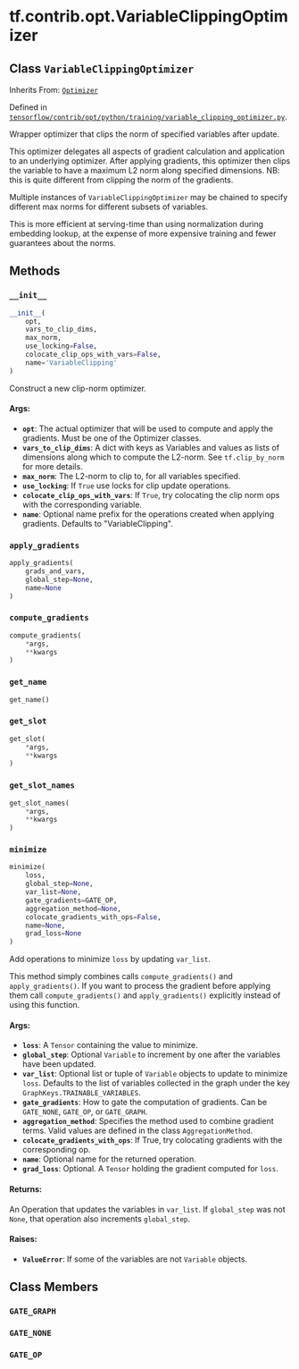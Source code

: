 <div itemscope itemtype="http://developers.google.com/ReferenceObject">
<meta itemprop="name" content="tf.contrib.opt.VariableClippingOptimizer" />
<meta itemprop="property" content="__init__"/>
<meta itemprop="property" content="apply_gradients"/>
<meta itemprop="property" content="compute_gradients"/>
<meta itemprop="property" content="get_name"/>
<meta itemprop="property" content="get_slot"/>
<meta itemprop="property" content="get_slot_names"/>
<meta itemprop="property" content="minimize"/>
<meta itemprop="property" content="GATE_GRAPH"/>
<meta itemprop="property" content="GATE_NONE"/>
<meta itemprop="property" content="GATE_OP"/>
</div>

# tf.contrib.opt.VariableClippingOptimizer

## Class `VariableClippingOptimizer`

Inherits From: [`Optimizer`](../../../tf/train/Optimizer.md)



Defined in [`tensorflow/contrib/opt/python/training/variable_clipping_optimizer.py`](https://www.tensorflow.org/code/tensorflow/contrib/opt/python/training/variable_clipping_optimizer.py).

Wrapper optimizer that clips the norm of specified variables after update.

This optimizer delegates all aspects of gradient calculation and application
to an underlying optimizer.  After applying gradients, this optimizer then
clips the variable to have a maximum L2 norm along specified dimensions.
NB: this is quite different from clipping the norm of the gradients.

Multiple instances of `VariableClippingOptimizer` may be chained to specify
different max norms for different subsets of variables.

This is more efficient at serving-time than using normalization during
embedding lookup, at the expense of more expensive training and fewer
guarantees about the norms.


## Methods

<h3 id="__init__"><code>__init__</code></h3>

``` python
__init__(
    opt,
    vars_to_clip_dims,
    max_norm,
    use_locking=False,
    colocate_clip_ops_with_vars=False,
    name='VariableClipping'
)
```

Construct a new clip-norm optimizer.

#### Args:

* <b>`opt`</b>: The actual optimizer that will be used to compute and apply the
    gradients. Must be one of the Optimizer classes.
* <b>`vars_to_clip_dims`</b>: A dict with keys as Variables and values as lists
    of dimensions along which to compute the L2-norm.  See
    `tf.clip_by_norm` for more details.
* <b>`max_norm`</b>: The L2-norm to clip to, for all variables specified.
* <b>`use_locking`</b>: If `True` use locks for clip update operations.
* <b>`colocate_clip_ops_with_vars`</b>: If `True`, try colocating the clip norm
    ops with the corresponding variable.
* <b>`name`</b>: Optional name prefix for the operations created when applying
    gradients.  Defaults to "VariableClipping".

<h3 id="apply_gradients"><code>apply_gradients</code></h3>

``` python
apply_gradients(
    grads_and_vars,
    global_step=None,
    name=None
)
```



<h3 id="compute_gradients"><code>compute_gradients</code></h3>

``` python
compute_gradients(
    *args,
    **kwargs
)
```



<h3 id="get_name"><code>get_name</code></h3>

``` python
get_name()
```



<h3 id="get_slot"><code>get_slot</code></h3>

``` python
get_slot(
    *args,
    **kwargs
)
```



<h3 id="get_slot_names"><code>get_slot_names</code></h3>

``` python
get_slot_names(
    *args,
    **kwargs
)
```



<h3 id="minimize"><code>minimize</code></h3>

``` python
minimize(
    loss,
    global_step=None,
    var_list=None,
    gate_gradients=GATE_OP,
    aggregation_method=None,
    colocate_gradients_with_ops=False,
    name=None,
    grad_loss=None
)
```

Add operations to minimize `loss` by updating `var_list`.

This method simply combines calls `compute_gradients()` and
`apply_gradients()`. If you want to process the gradient before applying
them call `compute_gradients()` and `apply_gradients()` explicitly instead
of using this function.

#### Args:

* <b>`loss`</b>: A `Tensor` containing the value to minimize.
* <b>`global_step`</b>: Optional `Variable` to increment by one after the
    variables have been updated.
* <b>`var_list`</b>: Optional list or tuple of `Variable` objects to update to
    minimize `loss`.  Defaults to the list of variables collected in
    the graph under the key `GraphKeys.TRAINABLE_VARIABLES`.
* <b>`gate_gradients`</b>: How to gate the computation of gradients.  Can be
    `GATE_NONE`, `GATE_OP`, or  `GATE_GRAPH`.
* <b>`aggregation_method`</b>: Specifies the method used to combine gradient terms.
    Valid values are defined in the class `AggregationMethod`.
* <b>`colocate_gradients_with_ops`</b>: If True, try colocating gradients with
    the corresponding op.
* <b>`name`</b>: Optional name for the returned operation.
* <b>`grad_loss`</b>: Optional. A `Tensor` holding the gradient computed for `loss`.


#### Returns:

  An Operation that updates the variables in `var_list`.  If `global_step`
  was not `None`, that operation also increments `global_step`.


#### Raises:

* <b>`ValueError`</b>: If some of the variables are not `Variable` objects.



## Class Members

<h3 id="GATE_GRAPH"><code>GATE_GRAPH</code></h3>

<h3 id="GATE_NONE"><code>GATE_NONE</code></h3>

<h3 id="GATE_OP"><code>GATE_OP</code></h3>

